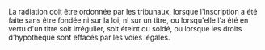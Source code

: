 La radiation doit être ordonnée par les tribunaux, lorsque l'inscription a été faite sans être fondée ni sur la loi, ni sur un titre, ou lorsqu'elle l'a été en vertu d'un titre soit irrégulier, soit éteint ou soldé, ou lorsque les droits d'hypothèque sont effacés par les voies légales.
